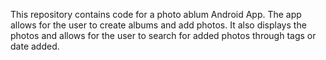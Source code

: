 This repository contains code for a photo ablum Android App. The app allows for the user to create albums and add photos. It also displays the photos and allows for the user to search for added photos through tags or date added.

